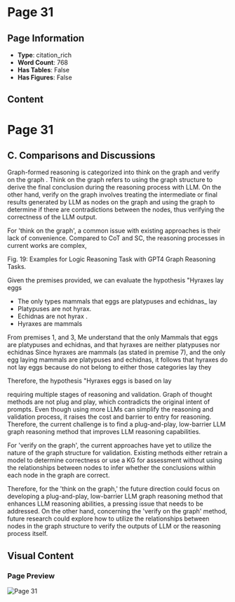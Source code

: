 # Page 31

## Page Information

- **Type**: citation_rich
- **Word Count**: 768
- **Has Tables**: False
- **Has Figures**: False

## Content

# Page 31

## C. Comparisons and Discussions

Graph-formed reasoning is categorized into think on the graph and verify on the graph . Think on the graph refers to using the graph structure to derive the final conclusion during the reasoning process with LLM. On the other hand, verify on the graph involves treating the intermediate or final results generated by LLM as nodes on the graph and using the graph to determine if there are contradictions between the nodes, thus verifying the correctness of the LLM output.

For 'think on the graph', a common issue with existing approaches is their lack of convenience. Compared to CoT and SC, the reasoning processes in current works are complex,

Fig. 19: Examples for Logic Reasoning Task with GPT4 Graph Reasoning Tasks.

<!-- image -->

Given the premises provided, we can evaluate the hypothesis "Hyraxes lay eggs

- The only types mammals that eggs are platypuses and echidnas\_ lay
- Platypuses are not hyrax.
- Echidnas are not hyrax .
- Hyraxes are mammals

From premises 1, and 3, Me understand that the only Mammals that eggs are platypuses and echidnas, and that hyraxes are neither platypuses nor echidnas Since hyraxes are mammals (as stated in premise 7), and the only egg laying mammals are platypuses and echidnas, it follows that hyraxes do not lay eggs because do not belong to either those categories lay they

Therefore, the hypothesis "Hyraxes eggs is based on lay

requiring multiple stages of reasoning and validation. Graph of thought methods are not plug and play, which contradicts the original intent of prompts. Even though using more LLMs can simplify the reasoning and validation process, it raises the cost and barrier to entry for reasoning. Therefore, the current challenge is to find a plug-and-play, low-barrier LLM graph reasoning method that improves LLM reasoning capabilities.

For 'verify on the graph', the current approaches have yet to utilize the nature of the graph structure for validation. Existing methods either retrain a model to determine correctness or use a KG for assessment without using the relationships between nodes to infer whether the conclusions within each node in the graph are correct.

Therefore, for the 'think on the graph,' the future direction could focus on developing a plug-and-play, low-barrier LLM graph reasoning method that enhances LLM reasoning abilities, a pressing issue that needs to be addressed. On the other hand, concerning the 'verify on the graph' method, future research could explore how to utilize the relationships between nodes in the graph structure to verify the outputs of LLM or the reasoning process itself.

## Visual Content

### Page Preview

![Page 31](/projects/llms/images/A_Survey_of_Large_Language_Models_on_Generative_Graph_Analytics_Query_Learning_and_Applications_page_31.png)
